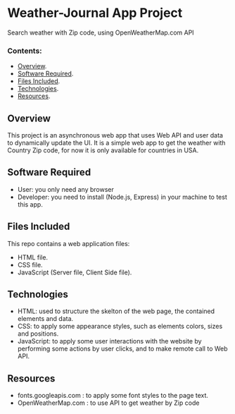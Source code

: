 # Weather-Journal App Project
Search weather with Zip code, using OpenWeatherMap.com API

### Contents:

- [Overview](#description).
- [Software Required](#Software-Required).
- [Files Included](#Files-Included).
- [Technologies](#Technologies).
- [Resources](#Resources).

## Overview
This project is an asynchronous web app that uses Web API and user data to dynamically update the UI.
It is a simple web app to get the weather with Country Zip code, for now it is only available for countries in USA.

## Software Required
- User: you only need any browser
- Developer: you need to install (Node.js, Express) in your machine to test this app.

## Files Included
This repo contains a web application files:
- HTML file.
- CSS file.
- JavaScript (Server file, Client Side file).

## Technologies
- HTML: used to structure the skelton of the web page, the contained elements and data.
- CSS: to apply some appearance styles, such as elements colors, sizes and positions.
- JavaScript: to apply some user interactions with the website by performing some actions by user clicks, and to make remote call to Web API.

## Resources
- fonts.googleapis.com : to apply some font styles to the page text.
- OpenWeatherMap.com : to use API to get weather by Zip code

